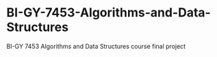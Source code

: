 # BI-GY-7453-Algorithms-and-Data-Structures
BI-GY 7453 Algorithms and Data Structures course
final project
